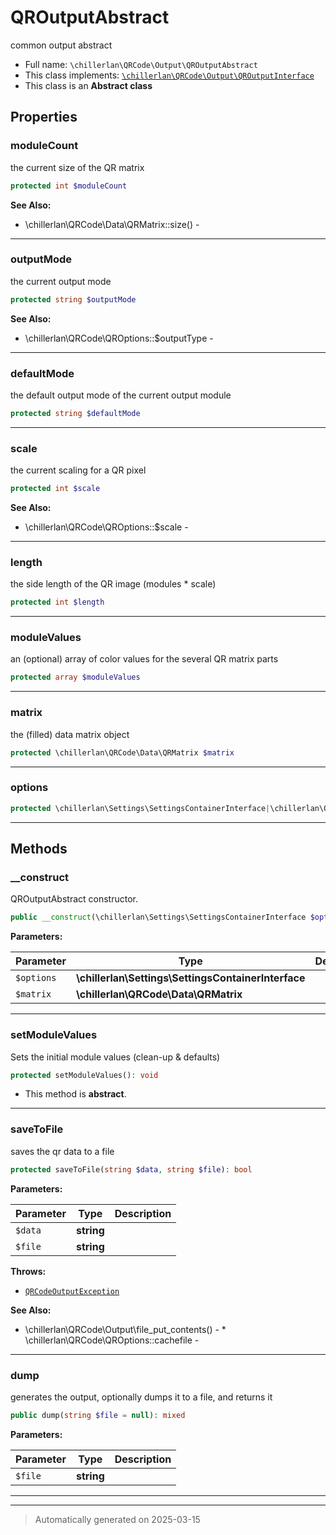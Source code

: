 
# QROutputAbstract

common output abstract



* Full name: `\chillerlan\QRCode\Output\QROutputAbstract`
* This class implements:
[`\chillerlan\QRCode\Output\QROutputInterface`](./QROutputInterface.md)
* This class is an **Abstract class**



## Properties


### moduleCount

the current size of the QR matrix

```php
protected int $moduleCount
```





**See Also:**

* \chillerlan\QRCode\Data\QRMatrix::size() - 

***

### outputMode

the current output mode

```php
protected string $outputMode
```





**See Also:**

* \chillerlan\QRCode\QROptions::$outputType - 

***

### defaultMode

the default output mode of the current output module

```php
protected string $defaultMode
```






***

### scale

the current scaling for a QR pixel

```php
protected int $scale
```





**See Also:**

* \chillerlan\QRCode\QROptions::$scale - 

***

### length

the side length of the QR image (modules * scale)

```php
protected int $length
```






***

### moduleValues

an (optional) array of color values for the several QR matrix parts

```php
protected array $moduleValues
```






***

### matrix

the (filled) data matrix object

```php
protected \chillerlan\QRCode\Data\QRMatrix $matrix
```






***

### options



```php
protected \chillerlan\Settings\SettingsContainerInterface|\chillerlan\QRCode\QROptions $options
```






***

## Methods


### __construct

QROutputAbstract constructor.

```php
public __construct(\chillerlan\Settings\SettingsContainerInterface $options, \chillerlan\QRCode\Data\QRMatrix $matrix): mixed
```








**Parameters:**

| Parameter | Type | Description |
|-----------|------|-------------|
| `$options` | **\chillerlan\Settings\SettingsContainerInterface** |  |
| `$matrix` | **\chillerlan\QRCode\Data\QRMatrix** |  |





***

### setModuleValues

Sets the initial module values (clean-up & defaults)

```php
protected setModuleValues(): void
```




* This method is **abstract**.







***

### saveToFile

saves the qr data to a file

```php
protected saveToFile(string $data, string $file): bool
```








**Parameters:**

| Parameter | Type | Description |
|-----------|------|-------------|
| `$data` | **string** |  |
| `$file` | **string** |  |




**Throws:**

- [`QRCodeOutputException`](./QRCodeOutputException.md)



**See Also:**

* \chillerlan\QRCode\Output\file_put_contents() - * \chillerlan\QRCode\QROptions::cachefile - 

***

### dump

generates the output, optionally dumps it to a file, and returns it

```php
public dump(string $file = null): mixed
```








**Parameters:**

| Parameter | Type | Description |
|-----------|------|-------------|
| `$file` | **string** |  |





***


***
> Automatically generated on 2025-03-15
